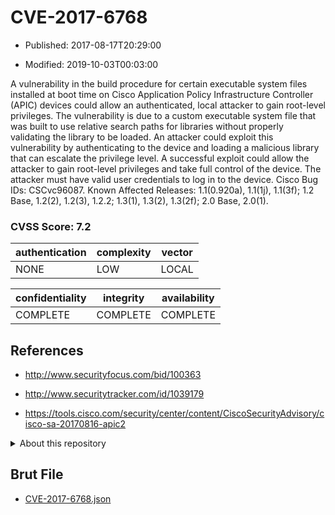 # CVE-2017-6768

- Published: 2017-08-17T20:29:00

- Modified: 2019-10-03T00:03:00

A vulnerability in the build procedure for certain executable system files installed at boot time on Cisco Application Policy Infrastructure Controller (APIC) devices could allow an authenticated, local attacker to gain root-level privileges. The vulnerability is due to a custom executable system file that was built to use relative search paths for libraries without properly validating the library to be loaded. An attacker could exploit this vulnerability by authenticating to the device and loading a malicious library that can escalate the privilege level. A successful exploit could allow the attacker to gain root-level privileges and take full control of the device. The attacker must have valid user credentials to log in to the device. Cisco Bug IDs: CSCvc96087. Known Affected Releases: 1.1(0.920a), 1.1(1j), 1.1(3f); 1.2 Base, 1.2(2), 1.2(3), 1.2.2; 1.3(1), 1.3(2), 1.3(2f); 2.0 Base, 2.0(1).

### CVSS Score: **7.2**

| authentication | complexity | vector |
| --- | --- | --- |
| NONE | LOW | LOCAL |

| confidentiality | integrity | availability |
| --- | --- | --- |
| COMPLETE | COMPLETE | COMPLETE |

## References

* http://www.securityfocus.com/bid/100363

* http://www.securitytracker.com/id/1039179

* https://tools.cisco.com/security/center/content/CiscoSecurityAdvisory/cisco-sa-20170816-apic2

<details>
<summary>About this repository</summary> 

  This repository is part of the project [Live Hack CVE](https://github.com/Live-Hack-CVE). Main website can be found [www.live-hack.org](https://www.live-hack.org) 
  
  Made by [Sn0wAlice](https://github.com/Sn0wAlice) for the people that care about security and need to have a feed of the latest CVEs. Hope you enjoy it, don't forget to star the repo and follow me on [Twitter](https://twitter.com/Sn0wAlice) and [Github](https://github.com/Sn0wAlice). And that is my [personnal website](https://www.alice-snow.me/)

  - [Home Page](https://github.com/Live-Hack-CVE)
  - [Framework](https://github.com/Live-Hack-CVE/cve-framework)
  - [CVE database](https://github.com/Live-Hack-CVE/full_database)
  - [Changelog](https://github.com/Live-Hack-CVE/Changelog)
</details>

## Brut File

* [CVE-2017-6768.json](https://raw.githubusercontent.com/Live-Hack-CVE/full_database/main/cves/2017/CVE-2017-6768.json)

